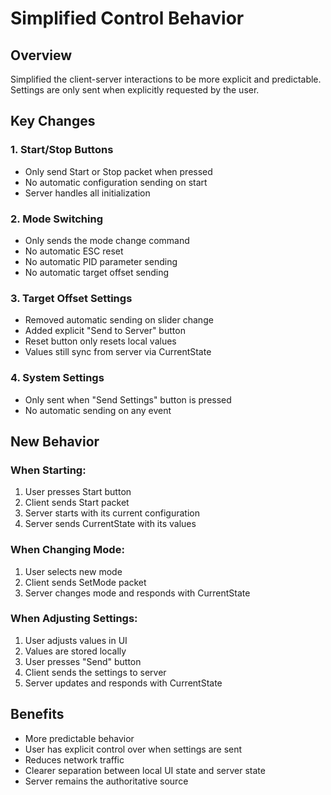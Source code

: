# Simplified Control Behavior

## Overview
Simplified the client-server interactions to be more explicit and predictable. Settings are only sent when explicitly requested by the user.

## Key Changes

### 1. **Start/Stop Buttons**
- Only send Start or Stop packet when pressed
- No automatic configuration sending on start
- Server handles all initialization

### 2. **Mode Switching**
- Only sends the mode change command
- No automatic ESC reset
- No automatic PID parameter sending
- No automatic target offset sending

### 3. **Target Offset Settings**
- Removed automatic sending on slider change
- Added explicit "Send to Server" button
- Reset button only resets local values
- Values still sync from server via CurrentState

### 4. **System Settings**
- Only sent when "Send Settings" button is pressed
- No automatic sending on any event

## New Behavior

### When Starting:
1. User presses Start button
2. Client sends Start packet
3. Server starts with its current configuration
4. Server sends CurrentState with its values

### When Changing Mode:
1. User selects new mode
2. Client sends SetMode packet
3. Server changes mode and responds with CurrentState

### When Adjusting Settings:
1. User adjusts values in UI
2. Values are stored locally
3. User presses "Send" button
4. Client sends the settings to server
5. Server updates and responds with CurrentState

## Benefits
- More predictable behavior
- User has explicit control over when settings are sent
- Reduces network traffic
- Clearer separation between local UI state and server state
- Server remains the authoritative source 